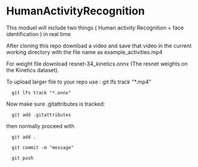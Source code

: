 # HumanActivityRecognition
This moduel will include two things ( Human activity Recognition + face identification ) in real time

After cloning this repo
download a video and save that video in the current working directory with the file name as example_activities.mp4 

For weight file download resnet-34_kinetics.onnx (The resnet weights on the Kinetics dataset).

To upload larger file to your repo
use : 
      git lfs track "*.mp4"

      git lfs track "*.onnx"

Now make sure .gitattributes is tracked:

      git add .gitattributes
      
then normally proceed with 

      git add .
      
      git commit -m "message"
      
      git push

